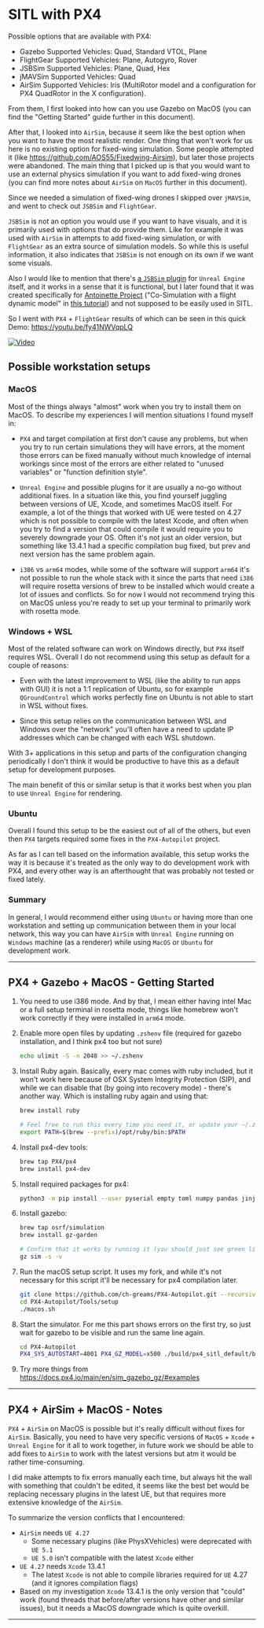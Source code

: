 
# SITL with PX4


Possible options that are available with PX4:

- Gazebo        Supported Vehicles: Quad, Standard VTOL, Plane
- FlightGear    Supported Vehicles: Plane, Autogyro, Rover
- JSBSim        Supported Vehicles: Plane, Quad, Hex
- jMAVSim       Supported Vehicles: Quad
- AirSim        Supported Vehicles: Iris (MultiRotor model and a configuration for PX4 QuadRotor in the X configuration).

From them, I first looked into how can you use Gazebo on MacOS (you can find the "Getting Started" guide further in this document).

After that, I looked into `AirSim`, because it seem like the best option when you want to have the most realistic render. One thing that won't work for us here is no existing option for fixed-wing simulation. Some people attempted it (like https://github.com/AOS55/Fixedwing-Airsim), but later those projects were abandoned. The main thing that I picked up is that you would want to use an external physics simulation if you want to add fixed-wing drones (you can find more notes about `AirSim` on `MacOS` further in this document).

Since we needed a simulation of fixed-wing drones I skipped over `jMAVSim`, and went to check out `JSBSim` and `FlightGear`.

`JSBSim` is not an option you would use if you want to have visuals, and it is primarily used with options that do provide them. Like for example it was used with `AirSim` in attempts to add fixed-wing simulation, or with `FlightGear` as an extra source of simulation models. So while this is useful information, it also indicates that `JSBSim` is not enough on its own if we want some visuals.

Also I would like to mention that there's [a `JSBSim` plugin](https://github.com/JSBSim-Team/jsbsim/tree/master/UnrealEngine) for `Unreal Engine` itself, and it works in a sense that it is functional, but I later found that it was created specifically for [Antoinette Project](https://elodin-systems.slack.com/archives/D05KFC245P1/p1692194068165019) ("Co-Simulation with a flight dynamic model" in [this tutorial](https://dev.epicgames.com/community/learning/tutorials/mmL/a-diy-flight-simulator-tutorial)) and not supposed to be easily used in SITL.

So I went with `PX4` + `FlightGear` results of which can be seen in this quick Demo: https://youtu.be/fy41NWVqpLQ

[![Video](http://img.youtube.com/vi/fy41NWVqpLQ/0.jpg)](http://www.youtube.com/watch?v=fy41NWVqpLQ "PX4 + FlightGear")

## Possible workstation setups

### MacOS

Most of the things always "almost" work when you try to install them on MacOS. To describe my experiences I will mention situations I found myself in:

- `PX4` and target compilation at first don't cause any problems, but when you try to run certain simulations they will have errors, at the moment those errors can be fixed manually without much knowledge of internal workings since most of the errors are either related to "unused variables" or "function definition style". 

- `Unreal Engine` and possible plugins for it are usually a no-go without additional fixes. In a situation like this, you find yourself juggling between versions of UE, Xcode, and sometimes MacOS itself. For example, a lot of the things that worked with UE were tested on 4.27 which is not possible to compile with the latest Xcode, and often when you try to find a version that could compile it would require you to severely downgrade your OS. Often it's not just an older version, but something like 13.4.1 had a specific compilation bug fixed, but prev and next version has the same problem again.

- `i386` vs `arm64` modes, while some of the software will support `arm64` it's not possible to run the whole stack with it since the parts that need `i386` will require rosetta versions of brew to be installed which would create a lot of issues and conflicts. So for now I would not recommend trying this on MacOS unless you're ready to set up your terminal to primarily work with rosetta mode.


### Windows + WSL

Most of the related software can work on Windows directly, but `PX4` itself requires WSL. Overall I do not recommend using this setup as default for a couple of reasons:

- Even with the latest improvement to WSL (like the ability to run apps with GUI) it is not a 1:1 replication of Ubuntu, so for example `QGroundControl` which works perfectly fine on Ubuntu is not able to start in WSL without fixes.

- Since this setup relies on the communication between WSL and Windows over the "network" you'll often have a need to update IP addresses which can be changed with each WSL shutdown.

With 3+ applications in this setup and parts of the configuration changing periodically I don't think it would be productive to have this as a default setup for development purposes.

The main benefit of this or similar setup is that it works best when you plan to use `Unreal Engine` for rendering.

### Ubuntu

Overall I found this setup to be the easiest out of all of the others, but even then `PX4` targets required some fixes in the `PX4-Autopilot` project.

As far as I can tell based on the information available, this setup works the way it is because it's treated as the only way to do development work with PX4, and every other way is an afterthought that was probably not tested or fixed lately.

### Summary

In general, I would recommend either using `Ubuntu` or having more than one workstation and setting up communication between them in your local network, this way you can have `AirSim` with `Unreal Engine` running on `Windows` machine (as a renderer) while using `MacOS` or `Ubuntu` for development work.

---

## PX4 + Gazebo + MacOS - Getting Started

1. You need to use i386 mode. And by that, I mean either having intel Mac or a full setup terminal in rosetta mode, things like homebrew won't work correctly if they were installed in `arm64` mode.

2. Enable more open files by updating `.zshenv` file (required for gazebo installation, and I think px4 too but not sure)
    ```sh
    echo ulimit -S -n 2048 >> ~/.zshenv
    ```
    
3. Install Ruby again. Basically, every mac comes with ruby included, but it won't work here because of OSX System Integrity Protection (SIP), and while we can disable that (by going into recovery mode) - there's another way. Which is installing ruby again and using that:
    ```sh
    brew install ruby
    
    # Feel free to run this every time you need it, or update your ~/.zshrc
    export PATH=$(brew --prefix)/opt/ruby/bin:$PATH
    ```

4. Install px4-dev tools:
    ```sh
    brew tap PX4/px4
    brew install px4-dev  
    ```
    
5. Install required packages for px4:
    ```sh
    python3 -m pip install --user pyserial empty toml numpy pandas jinja2 pyyaml pyros-genmsg packaging kconfiglib future jsonschema  
    ```
    
6. Install gazebo:
    ```sh
    brew tap osrf/simulation
    brew install gz-garden
    
    # Confirm that it works by running it (you should just see green lines if everything is okay)
    gz sim -s -v
    ```

7. Run the macOS setup script. It uses my fork, and while it's not necessary for this script it'll be necessary for px4 compilation later.
    ```sh
    git clone https://github.com/ch-greams/PX4-Autopilot.git --recursive
    cd PX4-Autopilot/Tools/setup
    ./macos.sh
    ```
    
8. Start the simulator. For me this part shows errors on the first try, so just wait for gazebo to be visible and run the same line again.
    ```sh
    cd PX4-Autopilot
    PX4_SYS_AUTOSTART=4001 PX4_GZ_MODEL=x500 ./build/px4_sitl_default/bin/px4  
    ```
    
9. Try more things from https://docs.px4.io/main/en/sim_gazebo_gz/#examples

---

## PX4 + AirSim + MacOS - Notes

`PX4` + `AirSim` on MacOS is possible but it's really difficult without fixes for `AirSim`. Basically, you need to have very specific versions of `MacOS` + `Xcode` + `Unreal Engine` for it all to work together, in future work we should be able to add fixes to `AirSim` to work with the latest versions but atm it would be rather time-consuming.

I did make attempts to fix errors manually each time, but always hit the wall with something that couldn't be edited, it seems like the best bet would be replacing necessary plugins in the latest UE, but that requires more extensive knowledge of the `AirSim`.

To summarize the version conflicts that I encountered:
- `AirSim` needs `UE 4.27` 
    - Some necessary plugins (like PhysXVehicles) were deprecated with `UE 5.1` 
    - `UE 5.0` isn't compatible with the latest `Xcode` either
- `UE 4.27` needs `Xcode` 13.4.1
    - The latest `Xcode` is not able to compile libraries required for `UE` 4.27 (and it ignores compilation flags)
- Based on my investigation `Xcode` 13.4.1 is the only version that "could" work (found threads that before/after versions have other and similar issues), but it needs a MacOS downgrade which is quite overkill.

---
